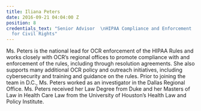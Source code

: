 ```yaml
---
title: Iliana Peters
date: 2016-09-21 04:04:00 Z
position: 8
credentials_text: "Senior Advisor  \nHIPAA Compliance and Enforcement  \nHHS Office
  for Civil Rights"
---
```


Ms. Peters is the national lead for OCR enforcement of the HIPAA Rules and works closely with OCR’s regional offices to promote compliance with and enforcement of the rules, including through resolution agreements. She also supports many additional OCR policy and outreach initiatives, including cybersecurity and training and guidance on the rules. Prior to joining the team in D.C., Ms. Peters worked as an investigator in the Dallas Regional Office. Ms. Peters received her Law Degree from Duke and her Masters of Law in Health Care Law from the University of Houston’s Health Law and Policy Institute. 